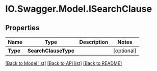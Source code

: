 # IO.Swagger.Model.ISearchClause
## Properties

Name | Type | Description | Notes
------------ | ------------- | ------------- | -------------
**Type** | **SearchClauseType** |  | [optional] 

[[Back to Model list]](../README.md#documentation-for-models) [[Back to API list]](../README.md#documentation-for-api-endpoints) [[Back to README]](../README.md)

